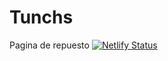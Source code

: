 # Tunchs
Pagina de repuesto
[![Netlify Status](https://api.netlify.com/api/v1/badges/0c4ba672-edb9-41b0-90f8-8d8d66d1da36/deploy-status)](https://radiounheval.netlify.com/)

